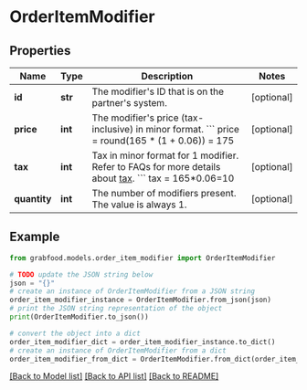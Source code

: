 # OrderItemModifier


## Properties

Name | Type | Description | Notes
------------ | ------------- | ------------- | -------------
**id** | **str** | The modifier&#39;s ID that is on the partner&#39;s system. | [optional] 
**price** | **int** | The modifier&#39;s price (tax-inclusive) in minor format.  &#x60;&#x60;&#x60; price &#x3D; round(165 * (1 + 0.06)) &#x3D; 175  | [optional] 
**tax** | **int** | Tax in minor format for 1 modifier. Refer to FAQs for more details about [tax](#section/Order/How-is-tax-calculated). &#x60;&#x60;&#x60; tax &#x3D; 165*0.06&#x3D;10  | [optional] 
**quantity** | **int** | The number of modifiers present. The value is always 1. | [optional] 

## Example

```python
from grabfood.models.order_item_modifier import OrderItemModifier

# TODO update the JSON string below
json = "{}"
# create an instance of OrderItemModifier from a JSON string
order_item_modifier_instance = OrderItemModifier.from_json(json)
# print the JSON string representation of the object
print(OrderItemModifier.to_json())

# convert the object into a dict
order_item_modifier_dict = order_item_modifier_instance.to_dict()
# create an instance of OrderItemModifier from a dict
order_item_modifier_from_dict = OrderItemModifier.from_dict(order_item_modifier_dict)
```
[[Back to Model list]](../README.md#documentation-for-models) [[Back to API list]](../README.md#documentation-for-api-endpoints) [[Back to README]](../README.md)



